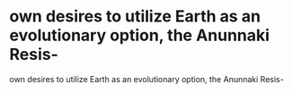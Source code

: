 # own desires to utilize Earth as an evolutionary option, the Anunnaki Resis-

own desires to utilize Earth as an evolutionary option, the Anunnaki Resis-